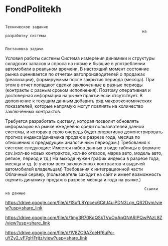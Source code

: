 # FondPolitekh

                                                                  Техническое задание
                                                                 на разработку системы 
                                                                 
                                                                   Постановка задачи

  Условия работы системы
Система измерения динамики и структуры складских запасов и спроса на новые и бывшие в употреблении автомобили в реальном времени. В настоящий момент состояние рынка оценивается по отчетам автопроизводителей о продажах (реализации), формируемым после закрытия периода (месяца). При этом в отчет попадают сделки заключенные в разные периоды (контракты с разным сроком исполнения). Поэтому оперативная и достоверная информация на рынке практически отсутствует. В дополнение к текущим данным добавить ряд макроэкономических показателей, которые напрямую могут повлиять на количество заключенных контрактов.

  Требуется разработать систему, которая позволит обновлять информацию на рынке ежедневно среди пользователей данной системы, и которая в свою очередь будет оперативно демонстрировать  прогноз индекса(динамика продаж в разрезе года, месяца по отношению к предыдущим аналогичным периодам.)
Требования к системе следующие:
Имеется набор данных в виде таблицы в формате csv.(кол-во новых контрактов, кол-во отказов, марка авто, модель авто, регион, период и тд.)
На выходе нужен график индекса в разрезе года, месяца и тд. (с учетом всех заключенных контрактов и выдачей автомобилей владельцам)
  Требования к интеграционной части
 Облачный сервер, (пользователь заходит на сайт и имеет возможность оценить динамику продаж в разрезе месяца и года на рынке.)
                                                                  
                                                                  Ссылки на данные
                                                                  
https://drive.google.com/file/d/1SofL8Ypcec6CitJ4uiPDN3Lqn_QS2Dvm/view?usp=share_link

https://drive.google.com/file/d/1mg3R70KdQSkTVuOqApGNARIPQwPAzL8Z/view?usp=share_link

https://drive.google.com/file/d/1V8ZC9AZceHf6uPo-uYZy2_yF7gHFrjtz/view?usp=share_link
